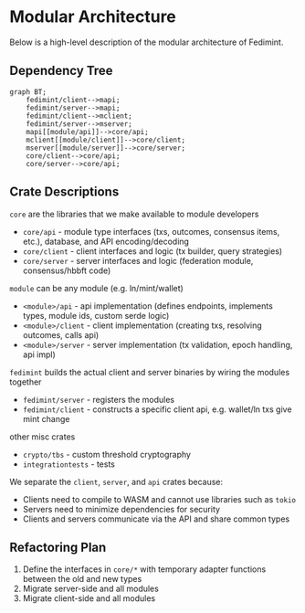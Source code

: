 # Modular Architecture
Below is a high-level description of the modular architecture of Fedimint.

## Dependency Tree
```mermaid
graph BT;
    fedimint/client-->mapi;
    fedimint/server-->mapi;
    fedimint/client-->mclient;
    fedimint/server-->mserver;
    mapi[[module/api]]-->core/api;
    mclient[[module/client]]-->core/client;
    mserver[[module/server]]-->core/server;
    core/client-->core/api;
    core/server-->core/api;
```

## Crate Descriptions
`core` are the libraries that we make available to module developers
- `core/api` - module type interfaces (txs, outcomes, consensus items, etc.), database, and API encoding/decoding
- `core/client` - client interfaces and logic (tx builder, query strategies)
- `core/server` - server interfaces and logic (federation module, consensus/hbbft code)

`module` can be any module (e.g. ln/mint/wallet)
- `<module>/api` - api implementation (defines endpoints, implements types, module ids, custom serde logic)
- `<module>/client` - client implementation (creating txs, resolving outcomes, calls api)
- `<module>/server` - server implementation (tx validation, epoch handling, api impl)

`fedimint` builds the actual client and server binaries by wiring the modules together
- `fedimint/server` - registers the modules
- `fedimint/client` - constructs a specific client api, e.g. wallet/ln txs give mint change

other misc crates
- `crypto/tbs` - custom threshold cryptography
- `integrationtests` - tests

We separate the `client`, `server`, and `api` crates because:
- Clients need to compile to WASM and cannot use libraries such as `tokio`
- Servers need to minimize dependencies for security
- Clients and servers communicate via the API and share common types

## Refactoring Plan
1. Define the interfaces in `core/*` with temporary adapter functions between the old and new types
2. Migrate server-side and all modules
3. Migrate client-side and all modules
